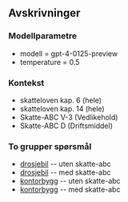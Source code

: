 ## Avskrivninger

### Modellparametre
- modell = gpt-4-0125-preview
- temperature = 0.5

### Kontekst
- skatteloven kap. 6 (hele)
- skatteloven kap. 14 (hele)
- Skatte-ABC V-3 (Vedlikehold)
- Skatte-ABC D (Driftsmiddel)

### To grupper spørsmål
- [drosjebil](https://github.com/hans-chr-f/ChatGPT-skatterett/blob/main/avskrivninger-drosje.md) -- uten skatte-abc
- [drosjebil]() -- med skatte-abc
- [kontorbygg](https://github.com/hans-chr-f/ChatGPT-skatterett/blob/main/avskrivninger-kontoreiendom.md) -- uten skatte-abc
- [kontorbygg]() -- med skatte-abc
